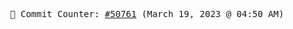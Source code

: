 <p align="center">
    <samp>
        📮 Commit Counter: <a href="https://github.com/Javascript-void0/Javascript-void0/commits/main">#50761</a> (March 19, 2023 @ 04:50 AM)
    </samp>
</p>